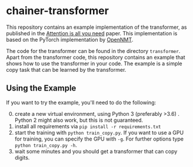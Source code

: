 # chainer-transformer

This repository contains an example implementation of the transformer, 
as published in the [Attention is all you need](https://arxiv.org/abs/1706.03762) paper.
This implementation is based on the PyTorch implementation by 
[OpenNMT](http://nlp.seas.harvard.edu/2018/04/03/attention.html).

The code for the transformer can be found in the directory `transformer`.
Apart from the transformer code, this repository contains an example that
shows how to use the transformer in your code.
The example is a simple copy task that can be learned by the transformer.

## Using the Example

If you want to try the example, you'll need to do the following:

0. create a new virtual environment, using Python 3 (preferably >3.6)
. Python 2 might also work, but this is not guaranteed.
1. install all requirements via `pip install -r requirements.txt`
1. start the training with `python train_copy.py`. If you want to use
a GPU for training, you can specify the GPU with `-g`. For further options
type `python train_copy.py -h`.
1. wait some minutes and you should get a transformer that can copy digits.  


